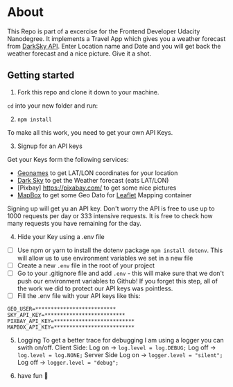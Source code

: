 # About

This Repo is part of a excercise for the Frontend Developer Udacity Nanodegree. It implements a Travel App which gives you a weather forecast from [DarkSky API](https://darksky.net/). Enter Location name and Date and you will get back the weather forecast and a nice picture. Give it a shot.

## Getting started

1. Fork this repo and clone it down to your machine.

`cd` into your new folder and run:

2. `npm install`

To make all this work, you need to get your own API Keys.

3. Signup for an API keys

Get your Keys form the following services:

- [Geonames](https://www.geonames.org/) to get LAT/LON coordinates for your location
- [Dark Sky](https://darksky.net/) to get the Weather forecast (eats LAT/LON)
- [Pixbay] https://pixabay.com/ to get some nice pictures
- [MapBox](https://account.mapbox.com/auth/signin/?route-to=%22/access-tokens/%22) to get some Geo Dato for [Leaflet](https://leafletjs.com/) Mapping container

Signing up will get yu an API key. Don't worry the API is free to use up to 1000 requests per day or 333 intensive requests. It is free to check how many requests you have remaining for the day.

4. Hide your Key using a .env file

- [ ] Use npm or yarn to install the dotenv package `npm install dotenv`. This will allow us to use environment variables we set in a new file
- [ ] Create a new `.env` file in the root of your project
- [ ] Go to your .gitignore file and add `.env` - this will make sure that we don't push our environment variables to Github! If you forget this step, all of the work we did to protect our API keys was pointless.
- [ ] Fill the .env file with your API keys like this:

```
GEO_USER=**************************
SKY_API_KEY=**************************
PIXBAY_API_KEY=**************************
MAPBOX_API_KEY=**************************
```

5. Logging
   To get a better trace for debugging I am using a logger you can swith on/off.
   Client Side:
   Log on -> `log.level = log.DEBUG;`
   Log off -> `log.level = log.NONE;`
   Server Side
   Log on -> `logger.level = "silent";`
   Log off -> `logger.level = "debug";`

6) have fun :octopus:
